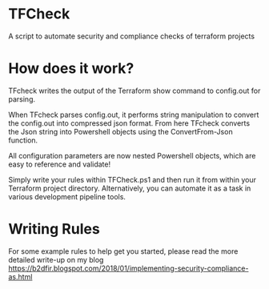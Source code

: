 # TFCheck
A script to automate security and compliance checks of terraform projects

# How does it work?
TFcheck writes the output of the Terraform show command to config.out for parsing. 

When TFcheck parses config.out, it performs string manipulation to convert the config.out into compressed json format. From here TFcheck converts the Json string into Powershell objects using the ConvertFrom-Json function.

All configuration parameters are now nested Powershell objects, which are easy to reference and validate!

Simply write your rules within TFCheck.ps1 and then run it from within your Terraform project directory. Alternatively, you can automate it as a task in various development pipeline tools.

# Writing Rules

For some example rules to help get you started, please read the more detailed write-up on my blog
https://b2dfir.blogspot.com/2018/01/implementing-security-compliance-as.html


